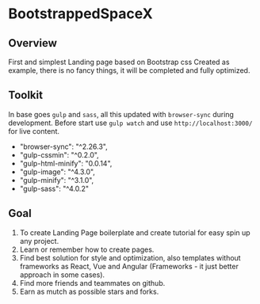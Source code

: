 # BootstrappedSpaceX

## Overview
First and simplest Landing page based on Bootstrap css
Created as example, there is no fancy things, it will be completed and fully optimized.

## Toolkit
In base goes `gulp` and `sass`, all this updated with `browser-sync` during development.
Before start use `gulp watch` and use `http://localhost:3000/` for live content.
* "browser-sync": "^2.26.3",
* "gulp-cssmin": "^0.2.0",
* "gulp-html-minify": "0.0.14",
* "gulp-image": "^4.3.0",
* "gulp-minify": "^3.1.0",
* "gulp-sass": "^4.0.2"

## Goal
1. To create Landing Page boilerplate and create tutorial for easy spin up any project.
2. Learn or remember how to create pages.
3. Find best solution for style and optimization, also templates without frameworks as React, Vue and Angular (Frameworks - it just better approach in some cases).
4. Find more friends and teammates on github.
5. Earn as mutch as possible stars and forks.
